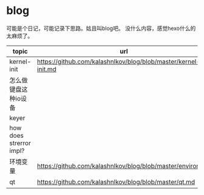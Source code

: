 # blog
可能是个日记，可能记录下思路。姑且叫blog吧。
没什么内容，感觉hexo什么的太麻烦了。

|topic| url| todo|
| - |- |- |
|kernel-init| <https://github.com/kalashnlkov/blog/blob/master/kernel-init.md> | init启动与cmd解析（TODO)|
|怎么做键盘这种io设备||TODO|
|keyer||TODO|
|how does strerror impl?||TODO<https://www.spinics.net/lists/newbies/msg08964.html>|
|环境变量| https://github.com/kalashnlkov/blog/blob/master/environ.md | 扩展阅读 & qemu模拟看environ的位置|
|qt|https://github.com/kalashnlkov/blog/blob/master/qt.md| 就是挖坑。估计咕咕了|